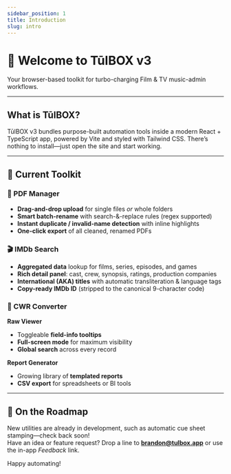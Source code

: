 ```yaml
---
sidebar_position: 1
title: Introduction
slug: intro
---
```


# 👋 Welcome to **TūlBOX v3**

Your browser-based toolkit for turbo-charging Film & TV music-admin workflows.

---

## What **is** TūlBOX?

TūlBOX v3 bundles purpose-built automation tools inside a modern React + TypeScript app, powered by Vite and styled with Tailwind CSS. There’s nothing to install—just open the site and start working.

---

## 🧰 Current Toolkit

### 📑 PDF Manager
- **Drag-and-drop upload** for single files *or* whole folders  
- **Smart batch-rename** with search-&-replace rules (regex supported)  
- **Instant duplicate / invalid-name detection** with inline highlights  
- **One-click export** of all cleaned, renamed PDFs  

### 🎬 IMDb Search
- **Aggregated data** lookup for films, series, episodes, and games  
- **Rich detail panel**: cast, crew, synopsis, ratings, production companies  
- **International (AKA) titles** with automatic transliteration & language tags  
- **Copy-ready IMDb ID** (stripped to the canonical 9-character code)  

### 🎼 CWR Converter
**Raw Viewer**  
- Toggleable **field-info tooltips**  
- **Full-screen mode** for maximum visibility  
- **Global search** across every record  

**Report Generator**  
- Growing library of **templated reports**  
- **CSV export** for spreadsheets or BI tools  

---

## 🔮 On the Roadmap

New utilities are already in development, such as automatic cue sheet stamping—check back soon!  
Have an idea or feature request? Drop a line to **brandon@tulbox.app** or use the in-app *Feedback* link.

Happy automating!
